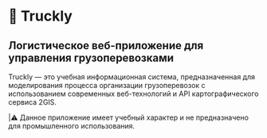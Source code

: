 # 🚚 Truckly
## Логистическое веб-приложение для управления грузоперевозками
Truckly — это учебная информационная система, предназначенная для моделирования процесса организации грузоперевозок с использованием современных веб-технологий и API картографического сервиса 2GIS.

|⚠️ Данное приложение имеет учебный характер и не предназначено для промышленного использования.
